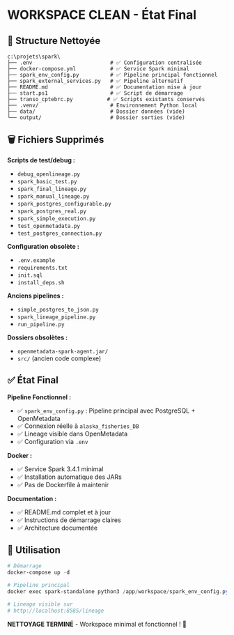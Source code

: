 # WORKSPACE CLEAN - État Final

## 📁 Structure Nettoyée

```
c:\projets\spark\
├── .env                         # ✅ Configuration centralisée
├── docker-compose.yml           # ✅ Service Spark minimal
├── spark_env_config.py          # ✅ Pipeline principal fonctionnel
├── spark_external_services.py   # ✅ Pipeline alternatif
├── README.md                    # ✅ Documentation mise à jour
├── start.ps1                    # ✅ Script de démarrage
├── transo_cptebrc.py           # ✅ Scripts existants conservés
├── .venv/                       # Environnement Python local
├── data/                        # Dossier données (vide)
└── output/                      # Dossier sorties (vide)
```

## 🗑️ Fichiers Supprimés

**Scripts de test/debug :**
- `debug_openlineage.py`
- `spark_basic_test.py`
- `spark_final_lineage.py`
- `spark_manual_lineage.py`
- `spark_postgres_configurable.py`
- `spark_postgres_real.py`
- `spark_simple_execution.py`
- `test_openmetadata.py`
- `test_postgres_connection.py`

**Configuration obsolète :**
- `.env.example`
- `requirements.txt`
- `init.sql`
- `install_deps.sh`

**Anciens pipelines :**
- `simple_postgres_to_json.py`
- `spark_lineage_pipeline.py`
- `run_pipeline.py`

**Dossiers obsolètes :**
- `openmetadata-spark-agent.jar/`
- `src/` (ancien code complexe)

## ✅ État Final

**Pipeline Fonctionnel :**
- ✅ `spark_env_config.py` : Pipeline principal avec PostgreSQL + OpenMetadata
- ✅ Connexion réelle à `alaska_fisheries_DB`
- ✅ Lineage visible dans OpenMetadata
- ✅ Configuration via `.env`

**Docker :**
- ✅ Service Spark 3.4.1 minimal
- ✅ Installation automatique des JARs
- ✅ Pas de Dockerfile à maintenir

**Documentation :**
- ✅ README.md complet et à jour
- ✅ Instructions de démarrage claires
- ✅ Architecture documentée

## 🚀 Utilisation

```powershell
# Démarrage
docker-compose up -d

# Pipeline principal
docker exec spark-standalone python3 /app/workspace/spark_env_config.py

# Lineage visible sur
# http://localhost:8585/lineage
```

**NETTOYAGE TERMINÉ** - Workspace minimal et fonctionnel ! 🎯
